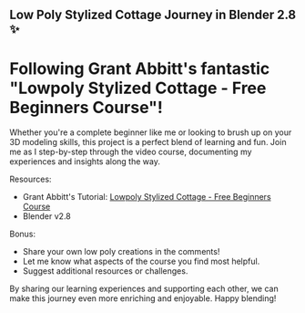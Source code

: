 Low Poly Stylized Cottage Journey in Blender 2.8 ✨
--------------------------------------------------

Following Grant Abbitt's fantastic "Lowpoly Stylized Cottage - Free Beginners Course"!
====================================================================================================================================================================================

Whether you're a complete beginner like me or looking to brush up on your 3D modeling skills, this project is a perfect blend of learning and fun. Join me as I step-by-step through the video course, documenting my experiences and insights along the way.

Resources:

-   Grant Abbitt's Tutorial: [Lowpoly Stylized Cottage - Free Beginners Course](https://www.youtube.com/watch?v=izjz2Hya2QM)
-   Blender v2.8

Bonus:

-   Share your own low poly creations in the comments!
-   Let me know what aspects of the course you find most helpful.
-   Suggest additional resources or challenges.

By sharing our learning experiences and supporting each other, we can make this journey even more enriching and enjoyable. Happy blending!
